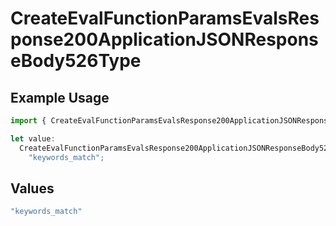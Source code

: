 # CreateEvalFunctionParamsEvalsResponse200ApplicationJSONResponseBody526Type

## Example Usage

```typescript
import { CreateEvalFunctionParamsEvalsResponse200ApplicationJSONResponseBody526Type } from "@orq-ai/node/models/operations";

let value:
  CreateEvalFunctionParamsEvalsResponse200ApplicationJSONResponseBody526Type =
    "keywords_match";
```

## Values

```typescript
"keywords_match"
```